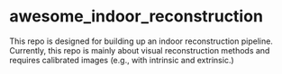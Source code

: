 # awesome_indoor_reconstruction
This repo is designed for building up an indoor reconstruction pipeline. Currently, this repo is mainly about visual reconstruction methods and requires calibrated images (e.g., with intrinsic and extrinsic.)